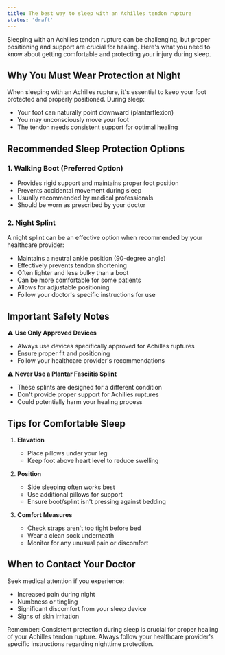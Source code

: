 ```yaml
---
title: The best way to sleep with an Achilles tendon rupture
status: 'draft'
---
```


Sleeping with an Achilles tendon rupture can be challenging, but proper positioning and support are crucial for healing. Here's what you need to know about getting comfortable and protecting your injury during sleep.

## Why You Must Wear Protection at Night

When sleeping with an Achilles rupture, it's essential to keep your foot protected and properly positioned. During sleep:

- Your foot can naturally point downward (plantarflexion)
- You may unconsciously move your foot
- The tendon needs consistent support for optimal healing

## Recommended Sleep Protection Options

### 1. Walking Boot (Preferred Option)

- Provides rigid support and maintains proper foot position
- Prevents accidental movement during sleep
- Usually recommended by medical professionals
- Should be worn as prescribed by your doctor

### 2. Night Splint

A night splint can be an effective option when recommended by your healthcare provider:

- Maintains a neutral ankle position (90-degree angle)
- Effectively prevents tendon shortening
- Often lighter and less bulky than a boot
- Can be more comfortable for some patients
- Allows for adjustable positioning
- Follow your doctor's specific instructions for use

## Important Safety Notes

⚠️ **Use Only Approved Devices**

- Always use devices specifically approved for Achilles ruptures
- Ensure proper fit and positioning
- Follow your healthcare provider's recommendations

⚠️ **Never Use a Plantar Fasciitis Splint**

- These splints are designed for a different condition
- Don't provide proper support for Achilles ruptures
- Could potentially harm your healing process

## Tips for Comfortable Sleep

1. **Elevation**
   - Place pillows under your leg
   - Keep foot above heart level to reduce swelling

2. **Position**
   - Side sleeping often works best
   - Use additional pillows for support
   - Ensure boot/splint isn't pressing against bedding

3. **Comfort Measures**
   - Check straps aren't too tight before bed
   - Wear a clean sock underneath
   - Monitor for any unusual pain or discomfort

## When to Contact Your Doctor

Seek medical attention if you experience:

- Increased pain during night
- Numbness or tingling
- Significant discomfort from your sleep device
- Signs of skin irritation

Remember: Consistent protection during sleep is crucial for proper healing of your Achilles tendon rupture. Always follow your healthcare provider's specific instructions regarding nighttime protection.
